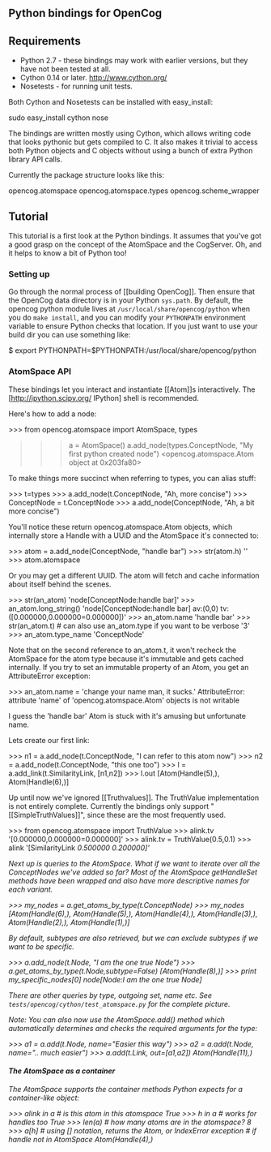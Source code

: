 Python bindings for OpenCog
---------------------------

## Requirements ##

* Python 2.7 - these bindings may work with earlier versions, but they have not been tested at all.
* Cython 0.14 or later. http://www.cython.org/
* Nosetests - for running unit tests.

Both Cython and Nosetests can be installed with easy_install:

 sudo easy_install cython nose

The bindings are written mostly using Cython, which allows writing
code that looks pythonic but gets compiled to C.  It also makes it
trivial to access both Python objects and C objects without using a
bunch of extra Python library API calls.

Currently the package structure looks like this:

 opencog.atomspace
 opencog.atomspace.types
 opencog.scheme_wrapper

## Tutorial ##

This tutorial is a first look at the Python bindings. It assumes that
you've got a good grasp on the concept of the AtomSpace and the
CogServer. Oh, and it helps to know a bit of Python too!

### Setting up ###

Go through the normal process of [[building OpenCog]]. Then ensure that
the OpenCog data directory is in your Python `sys.path`. By
default, the opencog python module lives at
`/usr/local/share/opencog/python` when you do
`make install`, and you can modify your `PYTHONPATH`
environment variable to ensure Python checks that location. If you
just want to use your build dir you can use something like:

 $ export PYTHONPATH=$PYTHONPATH:/usr/local/share/opencog/python

### AtomSpace API ###

These bindings let you interact and instantiate [[Atom]]s interactively.
The [http://ipython.scipy.org/ IPython] shell is recommended.

Here's how to add a node:

<source lang="python">
>>> from opencog.atomspace import AtomSpace, types

>>> a = AtomSpace()
>>> a.add_node(types.ConceptNode, "My first python created node")
<opencog.atomspace.Atom object at 0x203fa80>
</source>

To make things more succinct when referring to types, you can
alias stuff:

<source lang="python">
>>> t=types
>>> a.add_node(t.ConceptNode, "Ah, more concise")
>>> ConceptNode = t.ConceptNode
>>> a.add_node(ConceptNode, "Ah, a bit more concise")
</source>

You'll notice these return opencog.atomspace.Atom objects, which
internally store a Handle with a UUID and the AtomSpace it's
connected to:

<source lang="python">
>>> atom = a.add_node(ConceptNode, "handle bar")
>>> str(atom.h)
'<UUID:4>'
>>> atom.atomspace
<opencog.atomspace.AtomSpace object at 0x203220a>
</source>

Or you may get a different UUID. The atom will fetch and cache information
about itself behind the scenes.

<source lang="python">
>>> str(an_atom)
'node[ConceptNode:handle bar]'
>>> an_atom.long_string()
'node[ConceptNode:handle bar] av:(0,0) tv:([0.000000,0.000000=0.000000])'
>>> an_atom.name
'handle bar'
>>> str(an_atom.t) # can also use an_atom.type if you want to be verbose
'3'
>>> an_atom.type_name
'ConceptNode'
</source>

Note that on the second reference to an_atom.t, it won't recheck the
AtomSpace for the atom type because it's immutable and gets cached
internally. If you try to set an immutable property of an Atom, you
get an AttributeError exception:

<source lang="python">
>>> an_atom.name = 'change your name man, it sucks.'
AttributeError: attribute 'name' of 'opencog.atomspace.Atom' objects is not writable
</source>

I guess the 'handle bar' Atom is stuck with it's amusing but
unfortunate name.

Lets create our first link:

<source lang="python">
>>> n1 = a.add_node(t.ConceptNode, "I can refer to this atom now")
>>> n2 = a.add_node(t.ConceptNode, "this one too")
>>> l = a.add_link(t.SimilarityLink, [n1,n2])
>>> l.out
[Atom(Handle(5),<opencog.atomspace.AtomSpace object at 0x203220a>),
 Atom(Handle(6),<opencog.atomspace.AtomSpace object at 0x203220a>)]
</source>

Up until now we've ignored [[Truthvalues]]. The TruthValue
implementation is not entirely complete. Currently the bindings only
support "[[SimpleTruthValues]]", since these are the most frequently used.

<source lang="python">
>>> from opencog.atomspace import TruthValue
>>> alink.tv
'[0.000000,0.000000=0.000000]'
>>> alink.tv = TruthValue(0.5,0.1)
>>> alink
'[SimilarityLink <I can refer to this atom now,this one too> 0.500000 0.200000]'
</source>

Next up is queries to the AtomSpace. What if we want to iterate over
all the ConceptNodes we've added so far? Most of the AtomSpace
getHandleSet methods have been wrapped and also have more descriptive
names for each variant.

<source lang="python">
>>> my_nodes = a.get_atoms_by_type(t.ConceptNode)
>>> my_nodes
[Atom(Handle(6),<opencog.atomspace.AtomSpace object at 0x203220a>),
 Atom(Handle(5),<opencog.atomspace.AtomSpace object at 0x203220a>),
 Atom(Handle(4),<opencog.atomspace.AtomSpace object at 0x203220a>),
 Atom(Handle(3),<opencog.atomspace.AtomSpace object at 0x203220a>),
 Atom(Handle(2),<opencog.atomspace.AtomSpace object at 0x203220a>),
 Atom(Handle(1),<opencog.atomspace.AtomSpace object at 0x203220a>)]
</source>

By default, subtypes are also retrieved, but we can exclude subtypes
if we want to be specific.

<source lang="python">
>>> a.add_node(t.Node, "I am the one true Node")
>>> a.get_atoms_by_type(t.Node,subtype=False)
[Atom(Handle(8),<opencog.atomspace.AtomSpace object at 0x203220a>)]
>>> print my_specific_nodes[0]
node[Node:I am the one true Node]
</source>

There are other queries by type, outgoing set, name etc. See
`tests/opencog/cython/test_atomspace.py` for the complete picture.

Note: You can also now use the AtomSpace.add() method which automatically
determines and checks the required arguments for the type:

<source lang="python">
>>> a1 = a.add(t.Node, name="Easier this way")
>>> a2 = a.add(t.Node, name=".. much easier")
>>> a.add(t.Link, out=[a1,a2])
Atom(Handle(11),<opencog.atomspace.AtomSpace object at 0x203220a>)
</source>

#### The AtomSpace as a container ####

The AtomSpace supports the container methods Python expects for
a container-like object:

<source lang="python">
>>> alink in a    # is this atom in this atomspace
True
>>> h in a        # works for handles too
True
>>> len(a)        # how many atoms are in the atomspace?
8
>>> a[h]          # using [] notation, returns the Atom, or IndexError exception
                  # if handle not in AtomSpace
Atom(Handle(4),<opencog.atomspace.AtomSpace object at 0x14b2918>)
</source>
